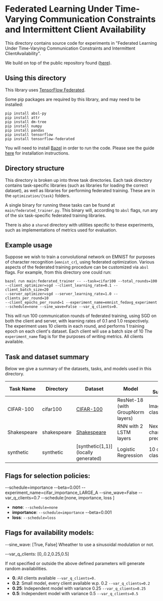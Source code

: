 # Federated Learning Under Time-Varying Communication Constraints and Intermittent Client Availability

This directory contains source code for experiments in "Federated Learning Under Time-Varying 
Communication Constraints and Intermittent ClientAvailability". 

We build on top of the public repository found 
([here](https://github.com/google-research/federated/tree/master/optimization)). 



## Using this directory

This library uses [TensorFlow Federated](https://www.tensorflow.org/federated).

Some pip packages are required by this library, and may need to be installed:

```
pip install absl-py
pip install attr
pip install dm-tree
pip install numpy
pip install pandas
pip install tensorflow
pip install tensorflow-federated
```

You will need to install [Bazel](https://www.bazel.build/) in order to run the code.
Please see the guide
[here](https://docs.bazel.build/versions/master/install.html) for installation
instructions.

## Directory structure

This directory is broken up into three task directories. Each task directory
contains task-specific libraries (such as libraries for loading the correct
dataset), as well as libraries for performing federated training. These are 
in the `optimization/{task}` folders.

A single binary for running these tasks can be found at
`main/federated_trainer.py`. This binary will, according to `absl` flags, run
any of the six task-specific federated training libraries.

There is also a `shared` directory with utilities specific to these experiments,
such as implementations of metrics used for evaluation.

## Example usage

Suppose we wish to train a convolutional network on EMNIST for purposes of
character recognition (`emnist_cr`), using federated optimization. Various
aspects of the federated training procedure can be customized via `absl` flags.
For example, from this directory one could run:

```
bazel run main:federated_trainer -- --task=cifar100 --total_rounds=100
--client_optimizer=sgd --client_learning_rate=0.1 --client_batch_size=20
--server_optimizer=sgd --server_learning_rate=1.0 --clients_per_round=10
--client_epochs_per_round=1 --experiment_name=emnist_fedavg_experiment 
--schedule=none --sine_wave=False --var_q_clients=0.
```

This will run 100 communication rounds of federated training, using SGD on both
the client and server, with learning rates of 0.1 and 1.0 respectively. The
experiment uses 10 clients in each round, and performs 1 training epoch on each
client's dataset. Each client will use a batch size of 10 The `experiment_name`
flag is for the purposes of writing metrics. All clients available.

## Task and dataset summary

Below we give a summary of the datasets, tasks, and models used in this
directory.

<!-- mdformat off(This table is sensitive to automatic formatting changes) -->

Task Name | Directory        | Dataset        | Model                             | Task Summary              |
----------|------------------|----------------|-----------------------------------|---------------------------|
CIFAR-100 | cifar100         | [CIFAR-100](https://www.tensorflow.org/federated/api_docs/python/tff/simulation/datasets/cifar100/load_data)      | ResNet-18 (with GroupNorm layers) | Image classification      |
Shakespeare | shakespeare      | [Shakespeare](https://www.tensorflow.org/federated/api_docs/python/tff/simulation/datasets/shakespeare/load_data)    | RNN with 2 LSTM layers            | Next-character prediction |
synthetic | synthetic     | [synthetic(1,1)](locally generated)    | Logistic Regression            | 10 class classification|

<!-- mdformat on -->

## Flags for selection policies:

--schedule=importance --beta=0.001  --experiment_name=cifar_importance_LARGE_A --sine_wave=False --var_q_clients=0.7
--schedule:[none, importance, loss ]

*   **none**: `--schedule=none`
*   **importance**: `--schedule=importance` --beta=0.001
*   **loss**: `--schedule=loss`

## Flags for availability models:

--sine_wave: [True, False] Wheather to use a sinusoidal modulation or not. 


--var_q_clients: [0,.0.2,0.25,0.5]

If not specified or outside the above defined parameters will generate random availabilities. 


*   **0.**:All clients available  `--var_q_clients=0.`
*   **0.2**: Small model, every client available w.p. 0.2 `--var_q_clients=0.2`
*   **0.25**: Independent model with variance 0.25 `--var_q_clients=0.25`
*   **0.5**: Independent model with variance 0.5 `--var_q_clients=0.5`

